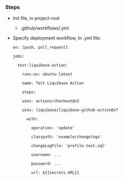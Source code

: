 ### Steps

- Init file, in project-root
  - .github/workflows/<example>.yml
- Specify deployment workflow, In .yml file:
  
      on: [push, pull_request]

      jobs:
  
        test-liquibase-action:
  
          runs-on: ubuntu-latest
  
          name: Test Liquibase Action
  
          steps:
  
          uses: actions/checkout@v2
  
          uses: liquibase/liquibase-github-action@v7
 
            with:
  
              operation: 'update'
  
              classpath: 'example/changelogs'
  
              changeLogFile: 'profile.test.sql'
  
              username: ...
  
              password: ...
  
              url: ${{secrets.URL}}
  